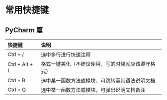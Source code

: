 # 常用快捷键

## PyCharm 篇
|快捷键|说明|
|:----|:----|
|Ctrl + /|选中多行进行快速注释|
|Ctrl + Alt + L|格式一键美化（不建议使用，写的时候就应该遵守格式）| 
|Ctrl + B|选中某一函数方法或模块，可跳转至其语法说明文档|
|Ctrl + Q|选中某一函数方法或模块，可弹出说明文档备注|